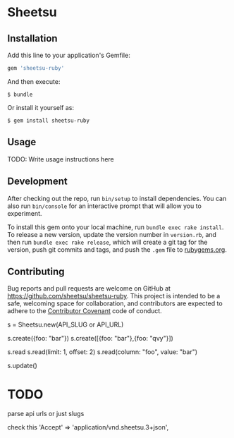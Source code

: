 # Sheetsu

## Installation

Add this line to your application's Gemfile:

```ruby
gem 'sheetsu-ruby'
```

And then execute:

    $ bundle

Or install it yourself as:

    $ gem install sheetsu-ruby

## Usage

TODO: Write usage instructions here

## Development

After checking out the repo, run `bin/setup` to install dependencies. You can also run `bin/console` for an interactive prompt that will allow you to experiment.

To install this gem onto your local machine, run `bundle exec rake install`. To release a new version, update the version number in `version.rb`, and then run `bundle exec rake release`, which will create a git tag for the version, push git commits and tags, and push the `.gem` file to [rubygems.org](https://rubygems.org).

## Contributing

Bug reports and pull requests are welcome on GitHub at https://github.com/sheetsu/sheetsu-ruby. This project is intended to be a safe, welcoming space for collaboration, and contributors are expected to adhere to the [Contributor Covenant](http://contributor-covenant.org) code of conduct.

s = Sheetsu.new(API_SLUG or API_URL)

s.create({foo: "bar"})
s.create([{foo: "bar"},{foo: "qvy"}])

s.read
s.read(limit: 1, offset: 2)
s.read(column: "foo", value: "bar")

s.update()

# TODO 
parse api urls or just slugs

check this 'Accept' => 'application/vnd.sheetsu.3+json',
